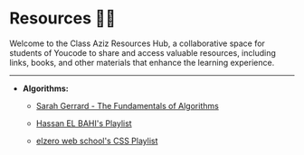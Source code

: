 # Resources 🔗🔗

Welcome to the Class Aziz Resources Hub, a collaborative space for students of Youcode to share and access valuable resources, including links, books, and other materials that enhance the learning experience.

---

- **Algorithms:**

  - [Sarah Gerrard - The Fundamentals of Algorithms](https://blog.sarahgerrard.me/the-fundamentals-of-algorithms)

  - [Hassan EL BAHI's Playlist](https://www.youtube.com/playlist?list=PLZpzLuUp9qXyWylaS9C8Z4uIKWZxQc3Cq)
  - [elzero web school's CSS Playlist](https://www.youtube.com/watch?v=X1ulCwyhCVM&list=PLDoPjvoNmBAzjsz06gkzlSrlev53MGIKe&pp=iAQB)
